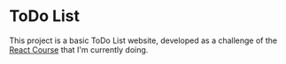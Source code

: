 # ToDo List 

This project is a basic ToDo List website, developed as a challenge of the [React Course]([http://exemplo.com/](https://efficient-sloth-d85.notion.site/Desafio-01-Praticando-os-conceitos-do-ReactJS-91fd63dd1a5b4a2796152de293ec1074)) that I'm currently doing.
